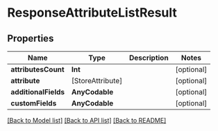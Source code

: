 # ResponseAttributeListResult

## Properties
Name | Type | Description | Notes
------------ | ------------- | ------------- | -------------
**attributesCount** | **Int** |  | [optional] 
**attribute** | [StoreAttribute] |  | [optional] 
**additionalFields** | **AnyCodable** |  | [optional] 
**customFields** | **AnyCodable** |  | [optional] 

[[Back to Model list]](../README.md#documentation-for-models) [[Back to API list]](../README.md#documentation-for-api-endpoints) [[Back to README]](../README.md)


